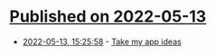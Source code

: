 # [Published on 2022-05-13](index.md)

* [2022-05-13, 15:25:58](https://news.ycombinator.com/item?id=31368853) - [Take my app ideas](https://austinhenley.com/blog/takemyappideas.html)
